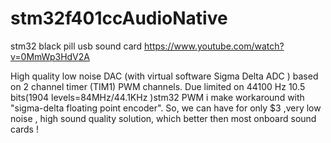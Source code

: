 # stm32f401ccAudioNative
stm32 black pill usb sound card
https://www.youtube.com/watch?v=0MmWp3HdV2A

High quality low noise  DAC (with virtual software Sigma Delta ADC ) based on 2 channel timer (TIM1) PWM channels.
Due limited on 44100 Hz 10.5 bits(1904 levels=84MHz/44.1KHz )stm32 PWM i make workaround with "sigma-delta floating point encoder". So, we can have for only  $3 ,very low noise , high sound quality solution, which better then most onboard sound cards !



